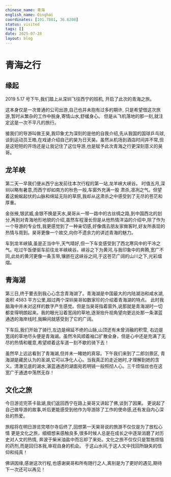 ```yaml
---
chinese_name: 青海
english_name: Qinghai
coordinates: [101.7801, 36.6208]
status: visited
tags: []
date: 2025-07-28
layout: blog
---
```


# 青海之行


## 缘起

2019 5.17 号下午,我们踏上从深圳飞往西宁的班机,
开启了此次的青海之旅。

这本身仅是一次普通的公司出游,自己也并未抱有过多的期许,
只是希望借这次旅游,暂时从繁杂的工作中脱身,寄情山水,舒缓身心。
但是从飞机落地的那一刻,就注定这是一次不平凡的旅行。

接我们的导游叫做王昊,我印象尤为深刻的是他的自我介绍,先从我国的国球乒乓球,谈到运动员王皓,在戏谑介绍自己的昊为日天昊。虽然从机场到酒店时间并不常,但是这短短的开场还是让我记住了这位导游,也是赋予此次青海之行更深刻意义的昊哥。

## 龙羊峡
第二天一早我们便从西宁出发前往本次行程的第一站,龙羊峡大峡谷。
时值五月,深圳以略有暑意,而西宁却如南方的秋色一般,车窗外充满一股
肃杀,凛冽之气。但望着这蜿蜒起伏的山脉和绵延无际的草原,我却从这肃杀之中感受到了无尽的苍茫和厚重。

金张掖,银武威,金银不换是天水,昊哥从一带一路中的古丝绸之路,到中国西北的划分,再到对青海地形地貌的介绍,虽然车程漫长但是从他热情洋溢的介绍中,除了作为一个导游的专业性,我更感觉到了一种亲切感,好像偶去朋友家做客时,好友所表现的热情与周到。昊哥更像一个故交,向你不遗余力的讲述青海的魅力。

车到龙羊峡镇,虽是正当中午,天气晴好,但一下车变感受到了西北寒风中的干冷之气。吃过午饭便驱车前往龙羊峡峡谷。峡谷之下为黄河,与我印象中的奔腾,宽广不同,此处的黄河更像一条玉带,镶嵌在这峡谷之间,于这苍茫广阔的山川之下,光彩熠熠。

## 青海湖
第三日,终于要去到我心心念念青海湖了。青海湖是中国最大的内陆湖泊和咸水湖,面积 4583 平方公里,超过两个深圳昊哥如数家珍的介绍着青海湖的特点。
此时我脑海中并未对这样的数字产生感觉。但是当昊哥指着窗外,说那就是青海湖时一切都变得明朗起来。我的眼光沿着宽阔的草地,逐渐抬升视角望向更远处那一条湛蓝通透的海岸线时,我瞬间就感受到了它的广阔。

下车后,我们开始了骑行,左边是绵延不绝的山脉,山顶还有未曾消融的积雪,
右边是宽阔的草地尽头便是青海湖。虽然冷风顺着袖口扩散全身，但是心中还是充满了无尽的热情和暖意,希望顺着这车道一刻不歇的骑下去！

虽然早上远远看到了青海湖,但并未一睹她的真容。下午我们来到了二郎剑景区,
青海湖是藏民认为的圣湖,它可以净化人心。当我真正的走近她时,才理解到她的含义。清澈见底的湖水,湛蓝通透的湖面宛若明镜一般照彻人心。三千烦恼丝也在这宽广于通透中荡然无存！

## 文化之旅
今日游览完茶卡盐湖,我们返回西宁在路上昊哥又讲起了佛,谈到了因果。
更说起了自己做导游的故事,听后更能感受到他作为导游除了工作的使命感,还有发自内心深处的热爱。

旅程将在明日游览完塔尔寺后终了,回想第一天昊哥说的旅游不仅仅是为了放松心情
更是文化之旅，细细想来感触良多,很多时候人总是在成长之中逐渐消磨了对历史对人文的热情,
奔波于柴米油盐中而忘却了来处。文化之旅不仅仅只是暂拖烦恼的药剂,而是回归本我,审视自身的机会。
于这山水间,于这人文中找回所缺失的信仰和纯真！

佛讲因缘,感谢这次行程,也感谢昊哥和所有随行之人,离别是为了更好的遇见,期待下一次还可以再见！